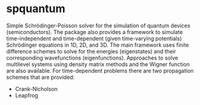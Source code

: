# spquantum
Simple Schrödinger-Poisson solver for the simulation of quantum devices (semiconductors). The package also provides a framework to simulate time-independent and time-dependent (given time-varying potentials) Schrödinger equations in 1D, 2D, and 3D. The main framework uses finite difference schemes to solve for the energies (eigenstates) and their corresponding wavefunctions (eigenfunctions). Approaches to solve multilevel systems using density matrix methods and the Wigner function are also available. For time-dependent problems there are two propagation schemes that are provided: 
- Crank-Nicholson
- Leapfrog

